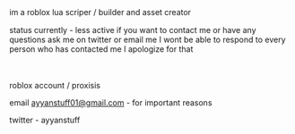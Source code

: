 
im a roblox lua scriper / builder and asset creator
ㅤ

 status currently - less active
 if you want to contact me or have any questions ask me on twitter or email me
 I wont be able to respond to every person who has contacted me I apologize for that

ㅤ
ㅤ

roblox account / proxisis

email ayyanstuff01@gmail.com - for important reasons

twitter - ayyanstuff







